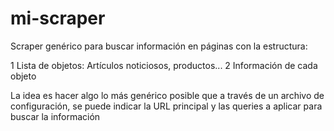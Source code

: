 # mi-scraper

Scraper genérico para buscar información en páginas con la estructura: 

1 Lista de objetos: Artículos noticiosos, productos...
2 Información de cada objeto

La idea es hacer algo lo más genérico posible que a través de un archivo de configuración, se puede indicar la URL principal y las queries a aplicar para buscar la información
